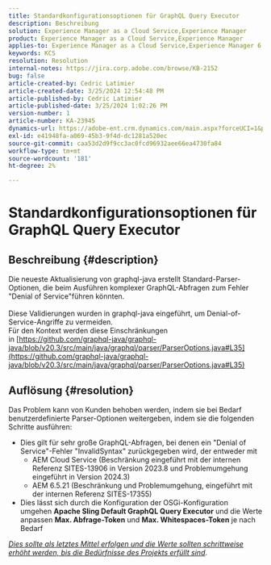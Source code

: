 ```yaml
---
title: Standardkonfigurationsoptionen für GraphQL Query Executor
description: Beschreibung
solution: Experience Manager as a Cloud Service,Experience Manager
product: Experience Manager as a Cloud Service,Experience Manager
applies-to: Experience Manager as a Cloud Service,Experience Manager 6.5
keywords: KCS
resolution: Resolution
internal-notes: https://jira.corp.adobe.com/browse/KB-2152
bug: false
article-created-by: Cedric Latimier
article-created-date: 3/25/2024 12:54:48 PM
article-published-by: Cedric Latimier
article-published-date: 3/25/2024 1:02:26 PM
version-number: 1
article-number: KA-23945
dynamics-url: https://adobe-ent.crm.dynamics.com/main.aspx?forceUCI=1&pagetype=entityrecord&etn=knowledgearticle&id=5b8772d6-a6ea-ee11-a204-6045bd0063aa
exl-id: e41948fa-a069-45b3-9f4d-dc1281a520ec
source-git-commit: caa53d2d9f9cc3ac0fcd96932aee66ea4730fa84
workflow-type: tm+mt
source-wordcount: '181'
ht-degree: 2%

---
```


# Standardkonfigurationsoptionen für GraphQL Query Executor

## Beschreibung {#description}

Die neueste Aktualisierung von graphql-java erstellt Standard-Parser-Optionen, die beim Ausführen komplexer GraphQL-Abfragen zum Fehler &quot;Denial of Service&quot;führen könnten. <br><br>Diese Validierungen wurden in graphql-java eingeführt, um Denial-of-Service-Angriffe zu vermeiden. 
<br>Für den Kontext werden diese Einschränkungen in [https://github.com/graphql-java/graphql-java/blob/v20.3/src/main/java/graphql/parser/ParserOptions.java#L35](https://github.com/graphql-java/graphql-java/blob/v20.3/src/main/java/graphql/parser/ParserOptions.java#L35)

## Auflösung {#resolution}


Das Problem kann von Kunden behoben werden, indem sie bei Bedarf benutzerdefinierte Parser-Optionen weitergeben, indem sie die folgenden Schritte ausführen:

- Dies gilt für sehr große GraphQL-Abfragen, bei denen ein &quot;Denial of Service&quot;-Fehler &quot;InvalidSyntax&quot; zurückgegeben wird, der entweder mit
   - AEM Cloud Service (Beschränkung eingeführt mit der internen Referenz SITES-13906 in Version 2023.8 und Problemumgehung eingeführt in Version 2024.3)
   - AEM 6.5.21 (Beschränkung und Problemumgehung, eingeführt mit der internen Referenz SITES-17355)
- Dies lässt sich durch die Konfiguration der OSGi-Konfiguration umgehen <b>Apache Sling Default GraphQL Query Executor</b> und die Werte anpassen <b>Max. Abfrage-Token</b> und <b>Max. Whitespaces-Token</b> je nach Bedarf


*<u>Dies sollte als letztes Mittel erfolgen und die Werte sollten schrittweise erhöht werden, bis die Bedürfnisse des Projekts erfüllt sind</u>*.

